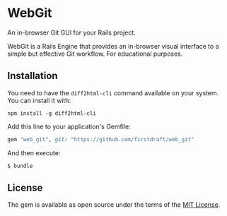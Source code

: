 # WebGit

An in-browser Git GUI for your Rails project.

WebGit is a Rails Engine that provides an in-browser visual interface to a simple but effective Git workflow. For educational purposes.

## Installation

You need to have the `diff2html-cli` command available on your system. You can install it with:

```
npm install -g diff2html-cli
```

Add this line to your application's Gemfile:

```ruby
gem "web_git", git: "https://github.com/firstdraft/web_git"
```

And then execute:
```bash
$ bundle
```

## License

The gem is available as open source under the terms of the [MIT License](http://opensource.org/licenses/MIT).
